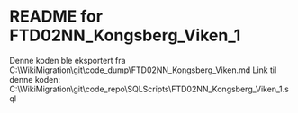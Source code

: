 # README for FTD02NN_Kongsberg_Viken_1
Denne koden ble eksportert fra C:\WikiMigration\git\code_dump\FTD02NN_Kongsberg_Viken.md
Link til denne koden: C:\WikiMigration\git\code_repo\SQLScripts\FTD02NN_Kongsberg_Viken_1.sql
